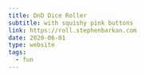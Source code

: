 ```yaml
---
title: DnD Dice Roller
subtitle: with squishy pink buttons
link: https://roll.stephenbarkan.com
date: 2020-06-01
type: website
tags:
  - fun
---
```


